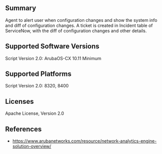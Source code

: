 ## Summary

Agent to alert user when configuration changes and show the system info and diff of configuration changes. A ticket is created in Incident table of ServiceNow, with the diff of configuration changes and other details.

## Supported Software Versions

Script Version 2.0: ArubaOS-CX 10.11 Minimum

## Supported Platforms

Script Version 2.0: 8320, 8400


## Licenses

Apache License, Version 2.0

## References

- https://www.arubanetworks.com/resource/network-analytics-engine-solution-overview/
